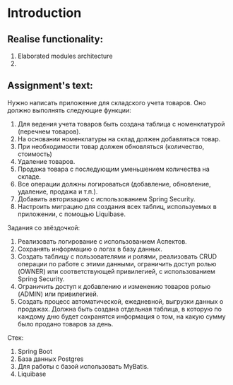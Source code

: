 # Introduction

## Realise functionality:
1. Elaborated modules architecture
2. 


## Assignment's text:
Нужно написать приложение для складского учета товаров.
Оно должно выполнять следующие функции:
1. Для ведения учета товаров быть создана таблица с номенклатурой (перечнем товаров).
2. На основании номенклатуры на склад должен добавляться товар.
3. При необходимости товар должен обновляться (количество, стоимость)
4. Удаление товаров.
5. Продажа товара с последующим уменьшением количества на складе.
6. Все операции должны логироваться (добавление, обновление, удаление, продажа и т.п.).
7. Добавить авторизацию с использованием Spring Security.
8. Настроить миграцию для создания всех таблиц, используемых в приложении, с помощью Liquibase.

Задания со звёздочкой:
1. Реализовать логирование с использованием Аспектов.
2. Сохранять информацию о логах в базу данных.
3. Создать таблицу с пользователями и ролями, реализовать CRUD операции  по работе с этими данными, ограничить доступ ролью (OWNER) или соответствующей привилегией, с использованием Spring Security.
4. Ограничить доступ к добавлению и изменению товаров  ролью (ADMIN) или привилегией.
5. Создать процесс автоматической, ежедневной, выгрузки данных о продажах. Должна быть создана отдельная таблица, в которую по каждому дню будет сохранятся информация о том, на какую сумму было продано товаров за день.

Стек:
1. Spring Boot
2. База данных Postgres
3. Для работы с базой использовать MyBatis.
4. Liquibase